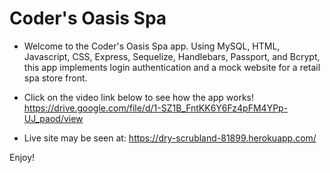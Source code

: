 # Coder's Oasis Spa

* Welcome to the Coder's Oasis Spa app. Using MySQL, HTML, Javascript, CSS, Express, Sequelize, Handlebars, Passport, and Bcrypt, this app implements login authentication and a mock website for a retail spa store front.

* Click on the video link below to see how the app works!
https://drive.google.com/file/d/1-SZ1B_FntKK6Y6Fz4pFM4YPp-UJ_paod/view


* Live site may be seen at: https://dry-scrubland-81899.herokuapp.com/

Enjoy!
